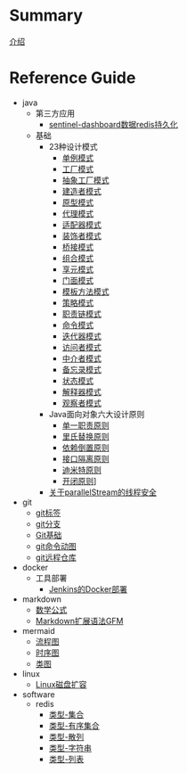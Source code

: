 # Summary

[介绍](../README.md)

# Reference Guide

- java
  - 第三方应用
    - [sentinel-dashboard数据redis持久化](../java/第三方应用/sentinel-dashboard数据%20redis%20持久化.md)
  - 基础
    - 23种设计模式
      - [单例模式](../java/基础/23种设计模式/创建型-单例模式)
      - [工厂模式](../java/基础/23种设计模式/创建型-工厂方法模式)
      - [抽象工厂模式](../java/基础/23种设计模式/创建型-抽象工厂模式)
      - [建造者模式](../java/基础/23种设计模式/创建型-建造者模式)
      - [原型模式](../java/基础/23种设计模式/创建型-原型模式)
      - [代理模式](../java/基础/23种设计模式/结构型-代理模式)
      - [适配器模式](../java/基础/23种设计模式/结构型-适配器模式)
      - [装饰者模式](../java/基础/23种设计模式/结构型-装饰模式)
      - [桥接模式](../java/基础/23种设计模式/结构型-桥接模式)
      - [组合模式](../java/基础/23种设计模式/结构型-组合模式)
      - [享元模式](../java/基础/23种设计模式/结构型-享元模式)
      - [门面模式](../java/基础/23种设计模式/结构型-门面模式)
      - [模板方法模式](../java/基础/23种设计模式/行为型-模版方法模式)
      - [策略模式](../java/基础/23种设计模式/行为型-策略模式)
      - [职责链模式](../java/基础/23种设计模式/行为型-责任链模式)
      - [命令模式](../java/基础/23种设计模式/行为型-命令模式)
      - [迭代器模式](../java/基础/23种设计模式/行为型-迭代器模式)
      - [访问者模式](../java/基础/23种设计模式/行为型-访问者模式)
      - [中介者模式](../java/基础/23种设计模式/行为型-中介者模式)
      - [备忘录模式](../java/基础/23种设计模式/行为型-备忘录模式)
      - [状态模式](../java/基础/23种设计模式/行为型-状态模式)
      - [解释器模式](../java/基础/23种设计模式/行为型-解释器模式)
      - [观察者模式](../java/基础/23种设计模式/行为型-观察者模式)
    - Java面向对象六大设计原则
      - [单一职责原则](../java/基础/Java面向对象六大设计原则/单一职责原则)
      - [里氏替换原则](../java/基础/Java面向对象六大设计原则/里氏替换原则)
      - [依赖倒置原则](../java/基础/Java面向对象六大设计原则/依赖倒置原则)
      - [接口隔离原则](../java/基础/Java面向对象六大设计原则/接口隔离原则)
      - [迪米特原则](../java/基础/Java面向对象六大设计原则/迪米特原则)
      - [开闭原则](../java/基础/Java面向对象六大设计原则/开闭原则)]
    - [关于parallelStream的线程安全](../java/基础/关于parallelStream的线程安全)
- git
  - [git标签](./git/git标签)
  - [git分支](./git/git分支)
  - [Git基础](./git/Git基础)
  - [git命令动图](./git/git命令动图)
  - [git远程仓库](./git/git远程仓库)
- docker
  - 工具部署
    - [Jenkins的Docker部署](./docker/工具部署/Jenkins的Docker部署)
- markdown
  - [数学公式](./markdown/数学公式)
  - [Markdown扩展语法GFM](./markdown/Markdown扩展语法GFM)
- mermaid
  - [流程图](./mermaid/流程图)
  - [时序图](./mermaid/时序图)
  - [类图](./mermaid/类图)
- linux
  - [Linux磁盘扩容](./linux/Linux磁盘扩容)
- software
  - redis
    - [类型-集合](./software/redis/类型-集合)
    - [类型-有序集合](./software/redis/类型-有序集合)
    - [类型-散列](./software/redis/类型-散列)
    - [类型-字符串](./software/redis/类型-字符串)
    - [类型-列表](./software/redis/类型-列表)
